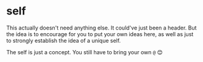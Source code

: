# self

This actually doesn't need anything else. It could've just been a header. But the idea is to encourage for you to put your own ideas here, as well as just to strongly establish the idea of a unique self. 

The self is just a concept. You still have to bring your own `@` 😊